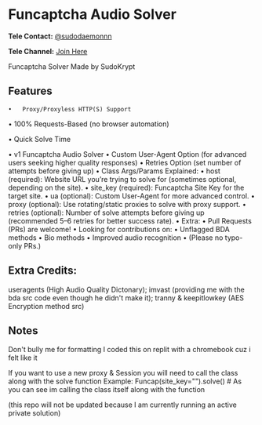 # Funcaptcha Audio Solver

**Tele Contact:** [@sudodaemonnn](https://t.me/sudodaemonnn)

**Tele Channel:** [Join Here](https://t.me/+qP9G-_ii_XA1MGIx)

Funcaptcha Solver Made by SudoKrypt

## Features

	•	Proxy/Proxyless HTTP(S) Support
	
 • 100% Requests-Based (no browser automation)
	
 • Quick Solve Time
	
 • v1 Funcaptcha Audio Solver
	•	Custom User-Agent Option (for advanced users seeking higher quality responses)
	•	Retries Option (set number of attempts before giving up)
	•	Class Args/Params Explained:
	•	host (required): Website URL you’re trying to solve for (sometimes optional, depending on the site).
	•	site_key (required): Funcaptcha Site Key for the target site.
	•	ua (optional): Custom User-Agent for more advanced control.
	•	proxy (optional): Use rotating/static proxies to solve with proxy support.
	•	retries (optional): Number of solve attempts before giving up (recommended 5–6 retries for better success rate).
	•	Extra:
	•	Pull Requests (PRs) are welcome!
	•	Looking for contributions on:
	•	Unflagged BDA methods
	•	Bio methods
	•	Improved audio recognition
	•	(Please no typo-only PRs.)

## Extra Credits: 

useragents (High Audio Quality Dictonary); imvast (providing me with the bda src code even though he didn't make it); tranny & keepitlowkey (AES Encryption method src)

## Notes 

Don't bully me for formatting I coded this on replit with a chromebook cuz i felt like it 

If you want to use a new proxy & Session you will need to call the class along with the solve function Example: Funcap(site_key="").solve() # As you can see im calling the class itself along with the function

(this repo will not be updated because I am currently running an active private solution)
